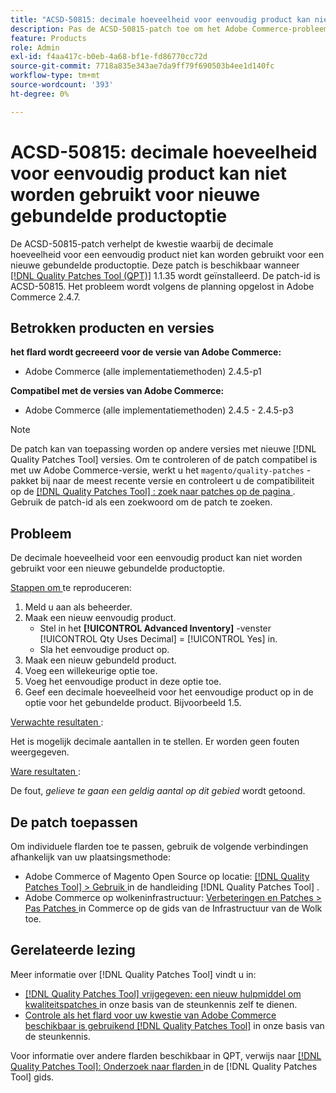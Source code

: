 ```yaml
---
title: "ACSD-50815: decimale hoeveelheid voor eenvoudig product kan niet worden gebruikt voor nieuwe gebundelde productoptie"
description: Pas de ACSD-50815-patch toe om het Adobe Commerce-probleem op te lossen waarbij de decimale hoeveelheid voor een eenvoudig product niet kan worden gebruikt voor een nieuwe gebundelde productoptie.
feature: Products
role: Admin
exl-id: f4aa417c-b0eb-4a68-bf1e-fd86770cc72d
source-git-commit: 7718a835e343ae7da9ff79f690503b4ee1d140fc
workflow-type: tm+mt
source-wordcount: '393'
ht-degree: 0%

---
```


# ACSD-50815: decimale hoeveelheid voor eenvoudig product kan niet worden gebruikt voor nieuwe gebundelde productoptie

De ACSD-50815-patch verhelpt de kwestie waarbij de decimale hoeveelheid voor een eenvoudig product niet kan worden gebruikt voor een nieuwe gebundelde productoptie. Deze patch is beschikbaar wanneer [[!DNL Quality Patches Tool (QPT)]](/help/announcements/adobe-commerce-announcements/magento-quality-patches-released-new-tool-to-self-serve-quality-patches.md) 1.1.35 wordt geïnstalleerd. De patch-id is ACSD-50815. Het probleem wordt volgens de planning opgelost in Adobe Commerce 2.4.7.

## Betrokken producten en versies

**het flard wordt gecreeerd voor de versie van Adobe Commerce:**

* Adobe Commerce (alle implementatiemethoden) 2.4.5-p1

**Compatibel met de versies van Adobe Commerce:**

* Adobe Commerce (alle implementatiemethoden) 2.4.5 - 2.4.5-p3

>[!NOTE]
>
>De patch kan van toepassing worden op andere versies met nieuwe [!DNL Quality Patches Tool] versies. Om te controleren of de patch compatibel is met uw Adobe Commerce-versie, werkt u het `magento/quality-patches` -pakket bij naar de meest recente versie en controleert u de compatibiliteit op de [[!DNL Quality Patches Tool] : zoek naar patches op de pagina ](https://experienceleague.adobe.com/tools/commerce-quality-patches/index.html) . Gebruik de patch-id als een zoekwoord om de patch te zoeken.

## Probleem

De decimale hoeveelheid voor een eenvoudig product kan niet worden gebruikt voor een nieuwe gebundelde productoptie.

<u> Stappen om </u> te reproduceren:

1. Meld u aan als beheerder.
1. Maak een nieuw eenvoudig product.
   * Stel in het **[!UICONTROL Advanced Inventory]** -venster [!UICONTROL Qty Uses Decimal] = [!UICONTROL Yes] in.
   * Sla het eenvoudige product op.
1. Maak een nieuw gebundeld product.
1. Voeg een willekeurige optie toe.
1. Voeg het eenvoudige product in deze optie toe.
1. Geef een decimale hoeveelheid voor het eenvoudige product op in de optie voor het gebundelde product. Bijvoorbeeld 1.5.

<u> Verwachte resultaten </u>:

Het is mogelijk decimale aantallen in te stellen. Er worden geen fouten weergegeven.

<u> Ware resultaten </u>:

De fout, *gelieve te gaan een geldig aantal op dit gebied* wordt getoond.

## De patch toepassen

Om individuele flarden toe te passen, gebruik de volgende verbindingen afhankelijk van uw plaatsingsmethode:

* Adobe Commerce of Magento Open Source op locatie: [[!DNL Quality Patches Tool]  > Gebruik ](https://experienceleague.adobe.com/docs/commerce-operations/tools/quality-patches-tool/usage.html) in de handleiding [!DNL Quality Patches Tool] .
* Adobe Commerce op wolkeninfrastructuur: [ Verbeteringen en Patches > Pas Patches ](https://experienceleague.adobe.com/docs/commerce-cloud-service/user-guide/develop/upgrade/apply-patches.html) in Commerce op de gids van de Infrastructuur van de Wolk toe.

## Gerelateerde lezing

Meer informatie over [!DNL Quality Patches Tool] vindt u in:

* [[!DNL Quality Patches Tool]  vrijgegeven: een nieuw hulpmiddel om kwaliteitspatches ](/help/announcements/adobe-commerce-announcements/magento-quality-patches-released-new-tool-to-self-serve-quality-patches.md) in onze basis van de steunkennis zelf te dienen.
* [ Controle als het flard voor uw kwestie van Adobe Commerce beschikbaar is gebruikend  [!DNL Quality Patches Tool]](/help/support-tools/patches-available-in-qpt-tool/check-patch-for-magento-issue-with-magento-quality-patches.md) in onze basis van de steunkennis.

Voor informatie over andere flarden beschikbaar in QPT, verwijs naar [[!DNL Quality Patches Tool]: Onderzoek naar flarden ](https://experienceleague.adobe.com/tools/commerce-quality-patches/index.html) in de [!DNL Quality Patches Tool] gids.
